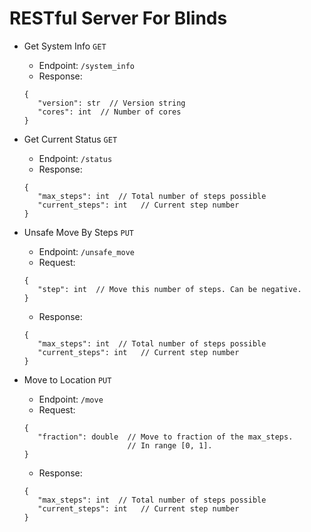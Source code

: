 # RESTful Server For Blinds

 * Get System Info `GET`
   * Endpoint: `/system_info`
   * Response:
   ```
   {
      "version": str  // Version string
      "cores": int  // Number of cores
   }
   ```

 * Get Current Status `GET`
   * Endpoint: `/status`
   * Response:
   ```
   {
      "max_steps": int  // Total number of steps possible
      "current_steps": int   // Current step number
   }
   ```

 * Unsafe Move By Steps `PUT`
   * Endpoint: `/unsafe_move`
   * Request:
   ```
   {
      "step": int  // Move this number of steps. Can be negative.
   }
   ```
   * Response:
   ```
   {
      "max_steps": int  // Total number of steps possible
      "current_steps": int   // Current step number
   }
   ```

 * Move to Location `PUT`
   * Endpoint: `/move`
   * Request:
   ```
   {
      "fraction": double  // Move to fraction of the max_steps.
                          // In range [0, 1].
   }
   ```
   * Response:
   ```
   {
      "max_steps": int  // Total number of steps possible
      "current_steps": int   // Current step number
   }
   ```
